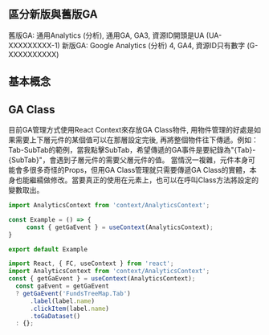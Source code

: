 ## 區分新版與舊版GA

舊版GA: 通用Analytics (分析), 通用GA, GA3, 資源ID開頭是UA (UA-XXXXXXXXX-1)
新版GA: Google Analytics (分析) 4, GA4, 資源ID只有數字 (G-XXXXXXXXXX)

##  基本概念




## GA Class
目前GA管理方式使用React Context來存放GA Class物件, 用物件管理的好處是如果需要上下層元件的某個值可以在那層設定完後, 再將整個物件往下傳遞。例如：Tab-SubTab的範例，當我點擊SubTab，希望傳遞的GA事件是要紀錄為"{Tab}-{SubTab}"，會遇到子層元件的需要父層元件的值。
當情況一複雜，元件本身可能會多很多奇怪的Props，但用GA Class管理就只需要傳遞GA Class的實體，本身也能繼繻做修改。當要真正的使用在元素上，也可以在呼叫Class方法將設定的變數取出。

```ts
import AnalyticsContext from 'context/AnalyticsContext';

const Example = () => {
	 const { getGaEvent } = useContext(AnalyticsContext);
}

export default Example
```
```ts
import React, { FC, useContext } from 'react';
import AnalyticsContext from 'context/AnalyticsContext';
const { getGaEvent } = useContext(AnalyticsContext);
  const gaEvent = getGaEvent
  ? getGaEvent('FundsTreeMap.Tab')
      .label(label.name)
      .clickItem(label.name)
      .toGaDataset()
  : {};
```
